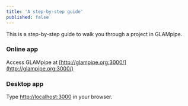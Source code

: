 ```yaml
---
title: 'A step-by-step guide'
published: false
---
```


This is a step-by-step guide to walk you through a project in GLAMpipe.

### Online app
Access GLAMpipe at [http://glampipe.org:3000/](http://glampipe.org:3000/)

### Desktop app
Type [http://localhost:3000](http://localhost:3000) in your browser.




